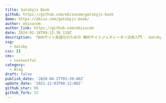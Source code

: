 ```yaml
---
title: Gatsbyjs Book
github: https://github.com/ebisucom/gatsbyjs-book
demo: https://ebisu.com/gatsbyjs-book/
author: ebisucom
author_link: https://github.com/ebisucom
date: 2024-02-18T09:12:38.119Z
description: 『Webサイト高速化のための 静的サイトジェネレーター活用入門 - GatsbyJSで実現する高速＆実用的なサイト構築』のダウンロードデータです。
ssg:
  - Gatsby
css: []
cms:
  - Contentful
category:
  - Blog
draft: false
publish_date: '2020-04-27T03:39:48Z'
update_date: '2021-12-03T00:12:08Z'
github_star: 66
github_fork: 12
---
```

